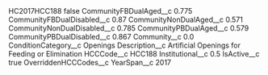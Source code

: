 <?xml version="1.0" encoding="UTF-8"?>
<CustomMetadata xmlns="http://soap.sforce.com/2006/04/metadata" xmlns:xsi="http://www.w3.org/2001/XMLSchema-instance" xmlns:xsd="http://www.w3.org/2001/XMLSchema">
    <label>HC2017HCC188</label>
    <protected>false</protected>
    <values>
        <field>CommunityFBDualAged__c</field>
        <value xsi:type="xsd:double">0.775</value>
    </values>
    <values>
        <field>CommunityFBDualDisabled__c</field>
        <value xsi:type="xsd:double">0.87</value>
    </values>
    <values>
        <field>CommunityNonDualAged__c</field>
        <value xsi:type="xsd:double">0.571</value>
    </values>
    <values>
        <field>CommunityNonDualDisabled__c</field>
        <value xsi:type="xsd:double">0.785</value>
    </values>
    <values>
        <field>CommunityPBDualAged__c</field>
        <value xsi:type="xsd:double">0.579</value>
    </values>
    <values>
        <field>CommunityPBDualDisabled__c</field>
        <value xsi:type="xsd:double">0.867</value>
    </values>
    <values>
        <field>Community__c</field>
        <value xsi:type="xsd:double">0.0</value>
    </values>
    <values>
        <field>ConditionCategory__c</field>
        <value xsi:type="xsd:string">Openings</value>
    </values>
    <values>
        <field>Description__c</field>
        <value xsi:type="xsd:string">Artificial Openings for Feeding or Elimination</value>
    </values>
    <values>
        <field>HCCCode__c</field>
        <value xsi:type="xsd:string">HCC188</value>
    </values>
    <values>
        <field>Institutional__c</field>
        <value xsi:type="xsd:double">0.5</value>
    </values>
    <values>
        <field>IsActive__c</field>
        <value xsi:type="xsd:boolean">true</value>
    </values>
    <values>
        <field>OverriddenHCCCodes__c</field>
        <value xsi:nil="true"/>
    </values>
    <values>
        <field>YearSpan__c</field>
        <value xsi:type="xsd:string">2017</value>
    </values>
</CustomMetadata>
